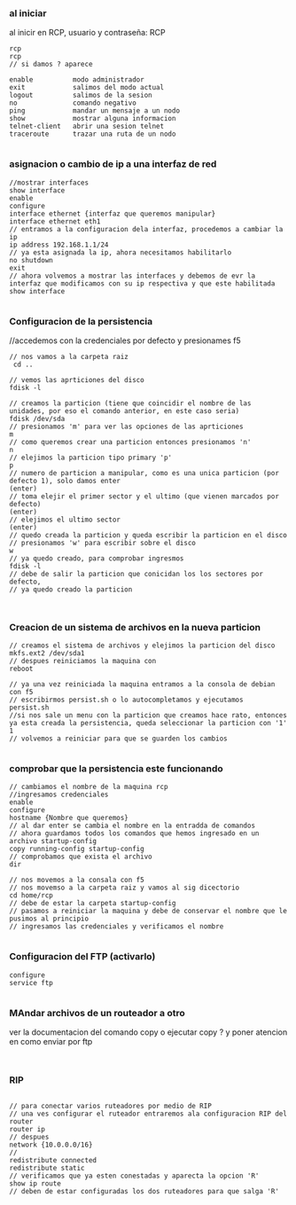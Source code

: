 




### al iniciar


al inicir en RCP, usuario y contraseña: RCP

```
rcp
rcp
// si damos ? aparece

enable          modo administrador
exit            salimos del modo actual
logout          salimos de la sesion
no              comando negativo
ping            mandar un mensaje a un nodo
show            mostrar alguna informacion
telnet-client   abrir una sesion telnet
traceroute      trazar una ruta de un nodo


```

### asignacion o cambio de ip a una interfaz de red

```
//mostrar interfaces
show interface
enable
configure
interface ethernet {interfaz que queremos manipular}
interface ethernet eth1
// entramos a la configuracion dela interfaz, procedemos a cambiar la ip
ip address 192.168.1.1/24
// ya esta asignada la ip, ahora necesitamos habilitarlo
no shutdown
exit
// ahora volvemos a mostrar las interfaces y debemos de evr la interfaz que modificamos con su ip respectiva y que este habilitada
show interface


```


### Configuracion de la persistencia


//accedemos con la credenciales por defecto y presionames f5
```
// nos vamos a la carpeta raiz
 cd ..

// vemos las aprticiones del disco
fdisk -l

// creamos la particion (tiene que coincidir el nombre de las unidades, por eso el comando anterior, en este caso seria)
fdisk /dev/sda
// presionamos 'm' para ver las opciones de las aprticiones
m
// como queremos crear una particion entonces presionamos 'n'
n
// elejimos la particion tipo primary 'p'
p
// numero de particion a manipular, como es una unica particion (por defecto 1), solo damos enter
(enter)
// toma elejir el primer sector y el ultimo (que vienen marcados por defecto)
(enter)
// elejimos el ultimo sector
(enter)
// quedo creada la particion y queda escribir la particion en el disco
// presionamos 'w' para escribir sobre el disco
w
// ya quedo creado, para comprobar ingresmos
fdisk -l
// debe de salir la particion que conicidan los los sectores por defecto,
// ya quedo creado la particion



```


### Creacion de un sistema de archivos en la nueva particion

```
// creamos el sistema de archivos y elejimos la particion del disco
mkfs.ext2 /dev/sda1
// despues reiniciamos la maquina con 
reboot

// ya una vez reiniciada la maquina entramos a la consola de debian con f5
// escribirmos persist.sh o lo autocompletamos y ejecutamos
persist.sh
//si nos sale un menu con la particion que creamos hace rato, entonces ya esta creada la persistencia, queda seleccionar la particion con '1'
1
// volvemos a reiniciar para que se guarden los cambios


```

### comprobar que la persistencia este funcionando

```
// cambiamos el nombre de la maquina rcp
//ingresamos credenciales
enable
configure
hostname {Nombre que queremos}
// al dar enter se cambia el nombre en la entradda de comandos
// ahora guardamos todos los comandos que hemos ingresado en un archivo startup-config
copy running-config startup-config
// comprobamos que exista el archivo
dir

// nos movemos a la consala con f5
// nos movemso a la carpeta raiz y vamos al sig dicectorio
cd home/rcp
// debe de estar la carpeta startup-config
// pasamos a reiniciar la maquina y debe de conservar el nombre que le pusimos al principio
// ingresamos las credenciales y verificamos el nombre


```

### Configuracion del FTP (activarlo)


```
configure
service ftp


```

### MAndar archivos de un routeador a otro

ver la documentacion del comando copy
o ejecutar copy ? y poner atencion en como enviar por ftp
```


```


### RIP

```

// para conectar varios ruteadores por medio de RIP
// una ves configurar el ruteador entraremos ala configuracion RIP del router
router ip
// despues 
network {10.0.0.0/16}
// 
redistribute connected
redistribute static
// verificamos que ya esten conestadas y aparecta la opcion 'R'
show ip route
// deben de estar configuradas los dos ruteadores para que salga 'R'


```